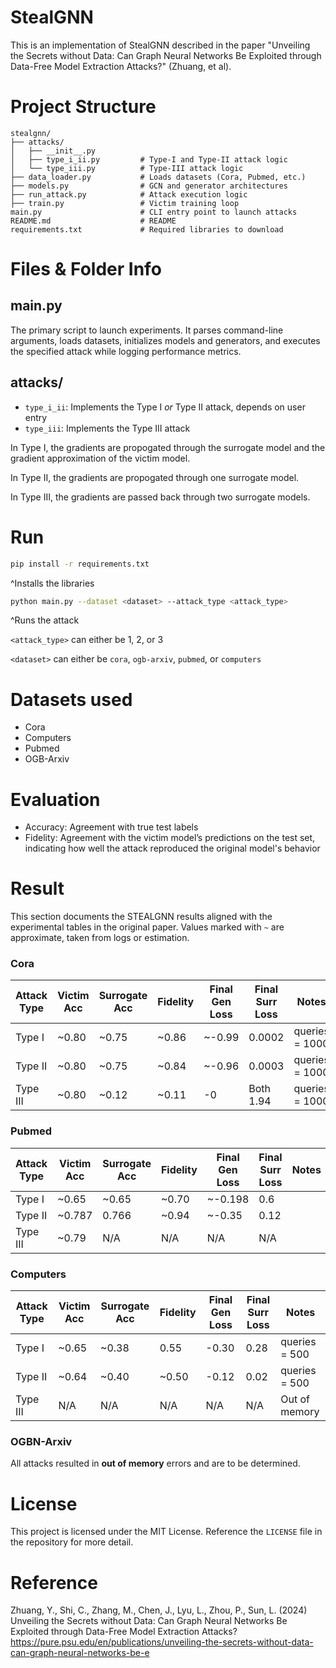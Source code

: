 # StealGNN

This is an implementation of StealGNN described in the paper "Unveiling the Secrets without Data: Can Graph Neural Networks Be Exploited through Data-Free Model Extraction Attacks?" (Zhuang, et al).

# Project Structure

```text
stealgnn/
├── attacks/
│   ├── __init__.py
│   ├── type_i_ii.py         # Type-I and Type-II attack logic
│   └── type_iii.py          # Type-III attack logic
├── data_loader.py           # Loads datasets (Cora, Pubmed, etc.)
├── models.py                # GCN and generator architectures
├── run_attack.py            # Attack execution logic
├── train.py                 # Victim training loop
main.py                      # CLI entry point to launch attacks
README.md                    # README
requirements.txt             # Required libraries to download
```

# Files & Folder Info

## main.py

The primary script to launch experiments. It parses command-line arguments, loads datasets, initializes models and generators, and executes the specified attack while logging performance metrics.

## attacks/
- `type_i_ii`: Implements the Type I _or_ Type II attack, depends on user entry
- `type_iii`: Implements the Type III attack

In Type I, the gradients are propogated through the surrogate model and the gradient approximation of the victim model.

In Type II, the gradients are propogated through one surrogate model.

In Type III, the gradients are passed back through two surrogate models. 

# Run
```bash
pip install -r requirements.txt
```
^Installs the libraries

```bash
python main.py --dataset <dataset> --attack_type <attack_type> 
```
^Runs the attack

```<attack_type>``` can either be 1, 2, or 3

```<dataset>``` can either be ```cora```, ```ogb-arxiv```, ```pubmed```, or ```computers```

# Datasets used
- Cora
- Computers
- Pubmed
- OGB-Arxiv

# Evaluation
- Accuracy: Agreement with true test labels
- Fidelity: Agreement with the victim model’s predictions on the test set, indicating how well the attack reproduced the original model's behavior

# Result
This section documents the STEALGNN results aligned with the experimental tables in the original paper. Values marked with `~` are approximate, taken from logs or estimation.

### Cora

| Attack Type | Victim Acc | Surrogate Acc | Fidelity | Final Gen Loss | Final Surr Loss | Notes         |
|-------------|-------------|----------------|----------|----------------|------------------|---------------|
| Type I      | ~0.80       | ~0.75          | ~0.86    | ~-0.99         | 0.0002           | queries = 1000 |
| Type II     | ~0.80       | ~0.75          | ~0.84    | ~-0.96         | 0.0003           | queries = 1000 |
| Type III    | ~0.80       | ~0.12          | ~0.11    | -0             | Both 1.94        | queries = 1000 |

### Pubmed

| Attack Type | Victim Acc | Surrogate Acc | Fidelity | Final Gen Loss | Final Surr Loss | Notes |
|-------------|-------------|----------------|----------|----------------|------------------|-------|
| Type I      | ~0.65       | ~0.65          | ~0.70    | ~-0.198        | 0.6              |       |
| Type II     | ~0.787      | 0.766          | ~0.94    | ~-0.35         | 0.12             |       |
| Type III    | ~0.79       | N/A            | N/A      | N/A            | N/A              |       |

### Computers

| Attack Type | Victim Acc | Surrogate Acc | Fidelity | Final Gen Loss | Final Surr Loss | Notes         |
|-------------|-------------|----------------|----------|----------------|------------------|---------------|
| Type I      | ~0.65       | ~0.38          | 0.55     | -0.30          | 0.28             | queries = 500 |
| Type II     | ~0.64       | ~0.40          | ~0.50    | -0.12          | 0.02             | queries = 500 |
| Type III    | N/A         | N/A            | N/A      | N/A            | N/A              | Out of memory |

### OGBN-Arxiv

All attacks resulted in **out of memory** errors and are to be determined.


# License
This project is licensed under the MIT License. Reference the ``LICENSE`` file in the repository for more detail.

# Reference
Zhuang, Y., Shi, C., Zhang, M., Chen, J., Lyu, L., Zhou, P., Sun, L. (2024) Unveiling the Secrets without Data: Can Graph Neural Networks Be Exploited through Data-Free Model Extraction Attacks?
https://pure.psu.edu/en/publications/unveiling-the-secrets-without-data-can-graph-neural-networks-be-e
